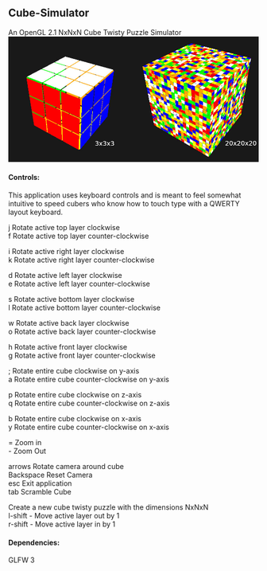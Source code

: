 ## Cube-Simulator

An OpenGL 2.1 NxNxN Cube Twisty Puzzle Simulator
![ScreenShot](https://raw.githubusercontent.com/Lyle-Tafoya/Cube-Simulator/master/screenshot.jpg)

#### Controls:

This application uses keyboard controls and is meant to feel somewhat intuitive to speed cubers who know how to touch type with a QWERTY layout keyboard.

j Rotate active top layer clockwise  
f Rotate active top layer counter-clockwise

i Rotate active right layer clockwise  
k Rotate active right layer counter-clockwise

d Rotate active left layer clockwise  
e Rotate active left layer counter-clockwise

s Rotate active bottom layer clockwise  
l Rotate active bottom layer counter-clockwise

w Rotate active back layer clockwise  
o Rotate active back layer counter-clockwise

h Rotate active front layer clockwise  
g Rotate active front layer counter-clockwise

; Rotate entire cube clockwise on y-axis  
a Rotate entire cube counter-clockwise on y-axis

p Rotate entire cube clockwise on z-axis  
q Rotate entire cube counter-clockwise on z-axis

b Rotate entire cube clockwise on x-axis  
y Rotate entire cube counter-clockwise on x-axis

= Zoom in  
\- Zoom Out

arrows Rotate camera around cube  
Backspace Reset Camera  
esc Exit application  
tab Scramble Cube

<number> Create a new cube twisty puzzle with the dimensions NxNxN  
l-shift - Move active layer out by 1  
r-shift - Move active layer in by 1

#### Dependencies:

GLFW 3
